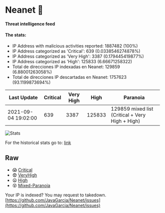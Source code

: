 # Neanet :hocho:
#### Threat intelligence feed
#### The stats:

- IP Address with malicious activities reported: 1887482 (100%)
- IP Address categorized as 'Critical':  639 (0.0338546274878%)
- IP Address categorized as 'Very High':  3387 (0.179445419877%)
- IP Address categorized as 'High':  125833 (6.66671258322)
- Total de direcciones IP indexadas en Neanet:  129859 (6.88001263058%)
- Total de direcciones IP descartadas en Neanet:  1757623 (93.1199873694%)

| Last Update | Critical | Very High | High | Paranoia |
| --- | --- | --- | --- | --- |
| 2021-09-04 19:02:00 | 639 | 3387 | 125833 | 129859 mixed list (Critical + Very High + High)|

![Stats](https://docs.google.com/spreadsheets/d/e/2PACX-1vSnaNMIXVabIpDJjufMlzH7poXnshF3mgd8Is1g9ytUEzVsP5my4Trn8f-xkoLLQ38xpL3HtmUexLo6/pubchart?oid=501124687&format=image)

For the historical stats go to: [link](/stats.csv)
## Raw
- :scream: [Critical](https://raw.githubusercontent.com/JavaGarcia/Neanet/master/blacklists/neanet_critical.txt)
- :fearful: [VeryHigh](https://raw.githubusercontent.com/JavaGarcia/Neanet/master/blacklists/neanet_veryHigh.txtt)
- :frowning: [High](https://raw.githubusercontent.com/JavaGarcia/Neanet/master/blacklists/neanet_high.txt)
- :dizzy_face: [Mixed-Paranoia](https://raw.githubusercontent.com/JavaGarcia/Neanet/master/blacklists/neanet_all.txt)


Your IP is indexed? You may request to takedown. [https://github.com/JavaGarcia/Neanet/issues](https://github.com/JavaGarcia/Neanet/issues)
























































































































































































































































































































































































































































































































































































































































































































































































































































































































































































































































































































































































































































































































































































































































































































































































































































































































































































































































































































































































































































































































































































































































































































































































































































































































































































































































































































































































































































































































































































































































































































































































































































































































































































































































































































































































































































































































































































































































































































































































































































































































































































































































































































































































































































































































































































































































































































































































































































































































































































































































































































































































































































































































































































































































































































































































































































































































































































































































































































































































































































































































































































































































































































































































































































































































































































































































































































































































































































































































































































































































































































































































































































































































































































































































































































































































































































































































































































































































































































































































































































































































































































































































































































































































































































































































































































































































































































